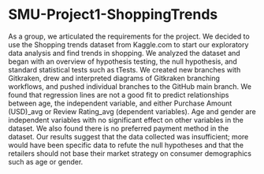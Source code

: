 # SMU-Project1-ShoppingTrends
As a group, we articulated the requirements for the project. We decided to use the Shopping trends dataset from Kaggle.com to start our exploratory data analysis and find trends in shopping. 
We analyzed the dataset and began with an overview of hypothesis testing, the null hypothesis, and standard statistical tests such as tTests. We created new branches with Gitkraken, drew and 
interpreted diagrams of Gitkraken branching workflows, and pushed individual branches to the GitHub main branch. We found that regression lines are not a good fit to predict relationships between age, 
the independent variable, and either Purchase Amount (USD)_avg or Review Rating_avg (dependent variables). Age and gender are independent variables with no significant effect on other variables in the dataset.
We also found there is no preferred payment method in the dataset. Our results suggest that the data collected was insufficient; more would have been specific data to refute the null hypotheses and that the retailers
should not base their market strategy on consumer demographics such as age or gender.




